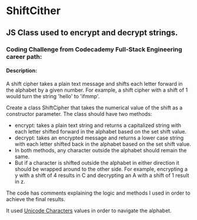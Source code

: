 # ShiftCither
## JS Class used to encrypt and decrypt strings.

### Coding Challenge from Codecademy Full-Stack Engineering career path:

#### Description:

A shift cipher takes a plain text message and shifts each letter forward in the alphabet by a given number. For example, a shift cipher with a shift of 1 would turn the string 'hello' to 'ifmmp'.

Create a class ShiftCipher that takes the numerical value of the shift as a constructor parameter. The class should have two methods:

- encrypt: takes a plain text string and returns a capitalized string with each letter shifted forward in the alphabet based on the set shift value.
- decrypt: takes an encrypted message and returns a lower case string with each letter shifted back in the alphabet based on the set shift value.
- In both methods, any character outside the alphabet should remain the same.
- But if a character is shifted outside the alphabet in either direction it should be wrapped around to the other side. For example, encrypting a y with a shift of 4 results in C and decrypting an A with a shift of 1 result in z.

The code has comments explaining the logic and methods I used in order to achieve the final results.
<p>It used <a href="https://en.wikipedia.org/wiki/List_of_Unicode_characters">Unicode Characters</a> values in order to navigate the alphabet.</p>
